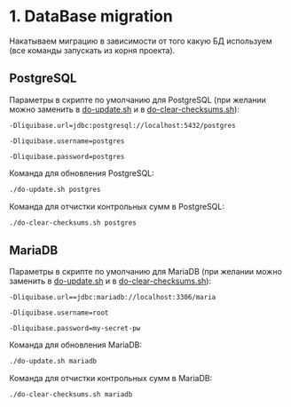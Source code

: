 # 1. DataBase migration

Накатываем миграцию в зависимости от того какую БД используем (все команды запускать из корня проекта).

## PostgreSQL

Параметры в скрипте по умолчанию для PostgreSQL (при желании можно заменить
в [do-update.sh](./../do-update.sh) и в [do-clear-checksums.sh](./../do-clear-checksums.sh)):
```
-Dliquibase.url=jdbc:postgresql://localhost:5432/postgres

-Dliquibase.username=postgres 

-Dliquibase.password=postgres
```
Команда для обновления PostgreSQL:
```bash
./do-update.sh postgres
```

Команда для отчистки контрольных сумм в PostgreSQL:
```bash
./do-clear-checksums.sh postgres
```


## MariaDB
Параметры в скрипте по умолчанию для MariaDB (при желании можно заменить
в [do-update.sh](./../do-update.sh) и в [do-clear-checksums.sh](./../do-clear-checksums.sh)):
```
-Dliquibase.url==jdbc:mariadb://localhost:3306/maria

-Dliquibase.username=root 

-Dliquibase.password=my-secret-pw
```

Команда для обновления MariaDB:
```bash
./do-update.sh mariadb
```

Команда для отчистки контрольных сумм в MariaDB:
```bash
./do-clear-checksums.sh mariadb
```